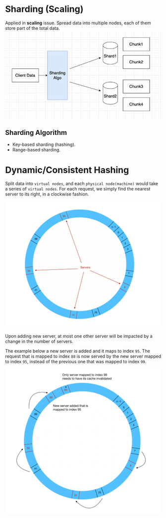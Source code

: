 # Sharding (Scaling)

Applied in **scaling** issue. Spread data into multiple nodes, each of them store part of the total data.
![img_1.png](../../imgs/sharding.png)

## Sharding Algorithm

- Key-based sharding (hashing).
- Range-based sharding.

# Dynamic/Consistent Hashing

Split data into `virtual nodes`, and each `physical node(machine)` would take a series of `virtual nodes`. 
For each request, we simply find the nearest server to its right, in a clockwise fashion.

![img.png](../../imgs/consistent-hashing.png)

Upon adding new server, at most one other server will be impacted by a change 
in the number of servers.

The example below a new server is added and it maps to index `95`. 
The request that is mapped to index `88` is now served by the new server mapped to index `95`, 
instead of the previous one that was mapped to index `99`.

![img.png](../../imgs/consistent-hashing2.png)
